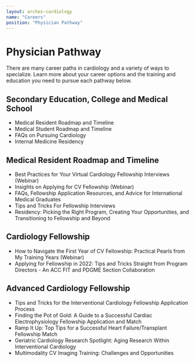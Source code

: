 ```yaml
---
layout: arches-cardiology
name: "Careers"
position: "Physician Pathway"
---
```


# Physician Pathway
There are many career paths in cardiology and a variety of ways to specialize. Learn more about your career options and the training and education you need to pursue each pathway below.

## Secondary Education, College and Medical School
-	Medical Resident Roadmap and Timeline
-	Medical Student Roadmap and Timeline
-	FAQs on Pursuing Cardiology
-	Internal Medicine Residency

## Medical Resident Roadmap and Timeline
-	Best Practices for Your Virtual Cardiology Fellowship Interviews (Webinar)
-	Insights on Applying for CV Fellowship (Webinar)
-	FAQs, Fellowship Application Resources, and Advice for International Medical Graduates
-	Tips and Tricks For Fellowship Interviews
-	Residency: Picking the Right Program, Creating Your Opportunities, and Transitioning to Fellowship and Beyond
## Cardiology Fellowship
-	How to Navigate the First Year of CV Fellowship: Practical Pearls from My Training Years (Webinar)
-	Applying for Fellowship in 2022: Tips and Tricks Straight from Program Directors - An ACC FIT and PDGME Section Collaboration

## Advanced Cardiology Fellowship

-	Tips and Tricks for the Interventional Cardiology Fellowship Application Process
-	Finding the Pot of Gold: A Guide to a Successful Cardiac Electrophysiology Fellowship Application and Match
-	Ramp It Up: Top Tips for a Successful Heart Failure/Transplant Fellowship Match
-	Geriatric Cardiology Research Spotlight: Aging Research Within Interventional Cardiology
-	Multimodality CV Imaging Training: Challenges and Opportunities
